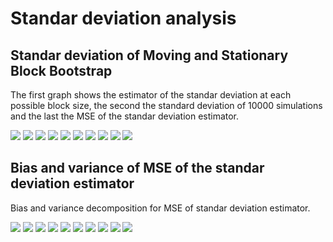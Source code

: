 # Standar deviation analysis

## Standar deviation of Moving and Stationary Block Bootstrap
The first graph shows the estimator of the standar deviation at each possible block size, the second the standard deviation of 10000 simulations and the last the MSE of the standar deviation estimator.

![](images/variance/1_D4L_CPI.png)
![](images/variance/2_D4L_CPIXFE.png)
![](images/variance/3_D4L_IPEI.png)
![](images/variance/4_D4L_S.png)
![](images/variance/5_D4L_MB.png)
![](images/variance/6_D4L_CPI_RW.png)
![](images/variance/7_RS.png)
![](images/variance/8_RS_RW.png)
![](images/variance/9_D4L_GDP.png)
![](images/variance/10_D4L_GDP_RW.png)

## Bias and variance of MSE of the standar deviation estimator

Bias and variance decomposition for MSE of standar deviation estimator.

![](images/bias_variance_variance/1_D4L_CPI_bias_variance.png)
![](images/bias_variance_variance/2_D4L_CPIXFE_bias_variance.png)
![](images/bias_variance_variance/3_D4L_IPEI_bias_variance.png)
![](images/bias_variance_variance/4_D4L_S_bias_variance.png)
![](images/bias_variance_variance/5_D4L_MB_bias_variance.png)
![](images/bias_variance_variance/6_D4L_CPI_RW_bias_variance.png)
![](images/bias_variance_variance/7_RS_bias_variance.png)
![](images/bias_variance_variance/8_RS_RW_bias_variance.png)
![](images/bias_variance_variance/9_D4L_GDP_bias_variance.png)
![](images/bias_variance_variance/10_D4L_GDP_RW_bias_variance.png)
